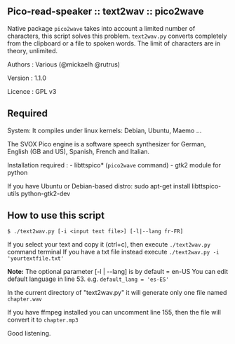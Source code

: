 ## Pico-read-speaker :: text2wav :: pico2wave

Native package `pico2wave` takes into account a limited number of characters, this script solves this problem.
`text2wav.py` converts completely from the clipboard or a file to spoken words. 
The limit of characters are in theory, unlimited.


Authors : Various (@mickaelh @rutrus)

Version : 1.1.0

Licence : GPL v3

## Required

System: It compiles under linux kernels: Debian, Ubuntu, Maemo ...

The SVOX Pico engine is a software speech synthesizer for German, English (GB and US), Spanish, French and Italian.

Installation required :
    - libttspico* (`pico2wave` command)
    - gtk2 module for python

If you have Ubuntu or Debian-based distro:
    sudo apt-get install libttspico-utils python-gtk2-dev

## How to use this script
    $ ./text2wav.py [-i <input text file>] [-l|--lang fr-FR]

If you select your text and copy it (ctrl+c), then execute `./text2wav.py` command terminal
If you have a txt file instead execute `./text2wav.py -i 'yourtextfile.txt'`

**Note:**
The optional parameter [-l | --lang] is by default = en-US
You can edit default language in line 53. e.g. `default_lang = 'es-ES'`

In the current directory of "text2wav.py" it will generate only one file named `chapter.wav`

If you have ffmpeg installed you can uncomment line 155, then the file will convert it to `chapter.mp3`

Good listening.
